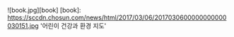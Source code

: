 ![book.jpg][book]
[book]: https://sccdn.chosun.com/news/html/2017/03/06/2017030600000000000030151.jpg
'어린이 건강과 환경 지도'
 
